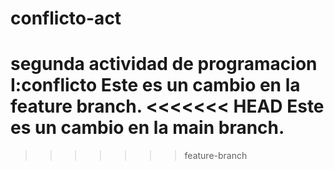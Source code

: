 # conflicto-act
segunda actividad de programacion I:conflicto
Este es un cambio en la feature branch.
<<<<<<< HEAD
Este es un cambio en la main branch.
=======
>>>>>>> feature-branch

